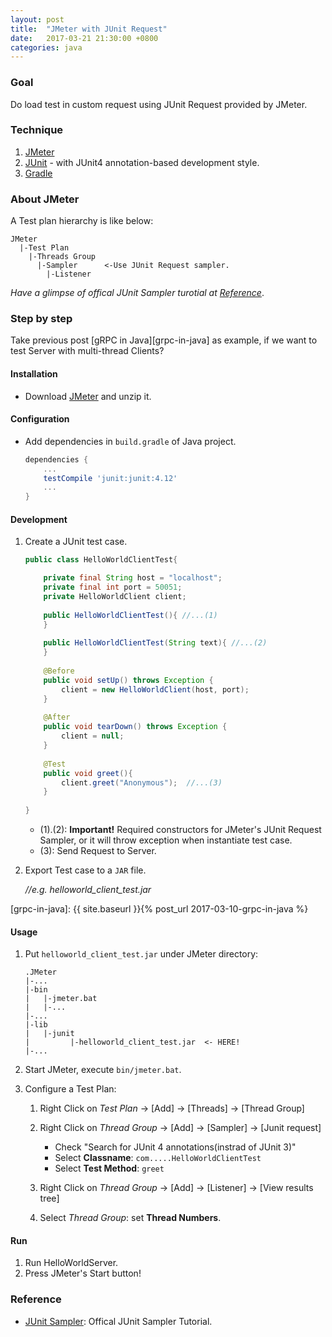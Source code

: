 ```yaml
---
layout: post
title:  "JMeter with JUnit Request"
date:   2017-03-21 21:30:00 +0800
categories: java
---
```

### Goal
Do load test in custom request using JUnit Request provided by JMeter.

### Technique
1.	[JMeter][jmeter]
2.	[JUnit][junit] - with JUnit4 annotation-based development style.
3.	[Gradle][gradle]

[jmeter]: http://jmeter.apache.org/
[junit]: http://junit.org/
[gradle]: https://gradle.org/

### About JMeter
A Test plan hierarchy is like below:

	JMeter
	  |-Test Plan
	    |-Threads Group
	      |-Sampler      <-Use JUnit Request sampler.
	        |-Listener

*Have a glimpse of offical JUnit Sampler turotial at [Reference](#reference)*.

### Step by step
Take previous post [gRPC in Java][grpc-in-java] as example,
if we want to test Server with multi-thread Clients?

#### Installation
-	Download [JMeter][jmeter-download] and unzip it.
	
[jmeter-download]: http://jmeter.apache.org/download_jmeter
	
#### Configuration
-	Add dependencies in `build.gradle` of Java project.
	```gradle
	dependencies {
		...
		testCompile 'junit:junit:4.12'
		...
	}
	```

#### Development
1.	Create a JUnit test case.
	```java
	public class HelloWorldClientTest{

		private final String host = "localhost";
		private final int port = 50051;
		private HelloWorldClient client;
		
		public HelloWorldClientTest(){ //...(1)
		}
		
		public HelloWorldClientTest(String text){ //...(2)
		}
		
		@Before
		public void setUp() throws Exception {
			client = new HelloWorldClient(host, port);
		}
		
		@After
		public void tearDown() throws Exception {
			client = null;
		}
		
		@Test
		public void greet(){
			client.greet("Anonymous");  //...(3)
		}
		
	}
	```
	-	(1).(2): **Important!** Required constructors for JMeter's JUnit Request Sampler, or it will throw exception when instantiate test case.
	-	(3): Send Request to Server.

2.	Export Test case to a `JAR` file. 

	*//e.g. helloworld_client_test.jar*
	
[grpc-in-java]: {{ site.baseurl }}{% post_url 2017-03-10-grpc-in-java %}

#### Usage
1.	Put `helloworld_client_test.jar` under JMeter directory:

		.JMeter
		|-...
		|-bin
		|   |-jmeter.bat
		|   |-...
		|-...
		|-lib
		|   |-junit
		|         |-helloworld_client_test.jar  <- HERE!
		|-...	

2.	Start JMeter, execute `bin/jmeter.bat`.

3.	Configure a Test Plan:
	1.	Right Click on *Test Plan* -> [Add] -> [Threads] -> [Thread Group]
	2.	Right Click on *Thread Group* -> [Add] -> [Sampler] -> [Junit request]
		-	Check "Search for JUnit 4 annotations(instrad of JUnit 3)"
		-	Select **Classname**: `com.....HelloWorldClientTest`
		-	Select **Test Method**: `greet`

	3.	Right Click on *Thread Group* -> [Add] -> [Listener] -> [View results tree]

	4.	Select *Thread Group*: set **Thread Numbers**. 
	
#### Run
1.	Run HelloWorldServer.
2.	Press JMeter's Start button!

### Reference
-	[JUnit Sampler][junit-sampler]: Offical JUnit Sampler Tutorial.

[junit-sampler]: http://jmeter.apache.org/usermanual/junitsampler_tutorial.pdf